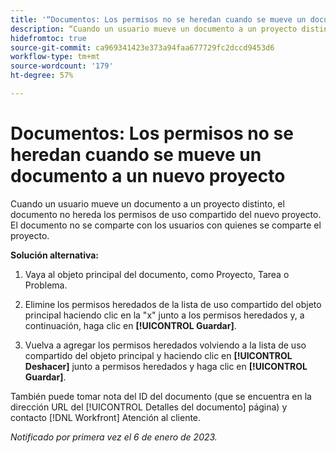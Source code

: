 ```yaml
---
title: '“Documentos: Los permisos no se heredan cuando se mueve un documento a un nuevo proyecto”'
description: “Cuando un usuario mueve un documento a un proyecto distinto, el documento no hereda los permisos de uso compartido del nuevo proyecto. El documento no se comparte con los usuarios con quienes se comparte el proyecto. ”
hidefromtoc: true
source-git-commit: ca969341423e373a94faa677729fc2dccd9453d6
workflow-type: tm+mt
source-wordcount: '179'
ht-degree: 57%

---
```



# Documentos: Los permisos no se heredan cuando se mueve un documento a un nuevo proyecto

<!-- This Known Issue is on the TOC for both Workfront and Workfront Proof-->

<!--This issue has been closed as won't fix, but no reason.-->

Cuando un usuario mueve un documento a un proyecto distinto, el documento no hereda los permisos de uso compartido del nuevo proyecto. El documento no se comparte con los usuarios con quienes se comparte el proyecto.

**Solución alternativa:**

1. Vaya al objeto principal del documento, como Proyecto, Tarea o Problema.

1. Elimine los permisos heredados de la lista de uso compartido del objeto principal haciendo clic en la &quot;x&quot; junto a los permisos heredados y, a continuación, haga clic en **[!UICONTROL Guardar]**.

1. Vuelva a agregar los permisos heredados volviendo a la lista de uso compartido del objeto principal y haciendo clic en **[!UICONTROL Deshacer]** junto a permisos heredados y haga clic en **[!UICONTROL Guardar]**.

También puede tomar nota del ID del documento (que se encuentra en la dirección URL del [!UICONTROL Detalles del documento] página) y contacto [!DNL Workfront] Atención al cliente.

_Notificado por primera vez el 6 de enero de 2023._

